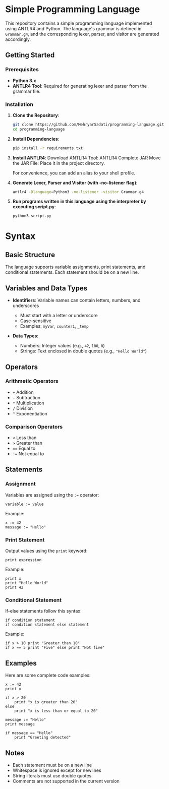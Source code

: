 # Simple Programming Language

This repository contains a simple programming language implemented using ANTLR4 and Python. The language's grammar is defined in `Grammar.g4`, and the corresponding lexer, parser, and visitor are generated accordingly.

## Getting Started

### Prerequisites

- **Python 3.x**
- **ANTLR4 Tool**: Required for generating lexer and parser from the grammar file.

### Installation

1. **Clone the Repository**:

   ```bash
   git clone https://github.com/MehryarSadati/programming-language.git
   cd programming-language
   ```
2. **Install Dependencies**:
   ```bash
   pip install -r requirements.txt
   ```

3. **Install ANTLR4**:
    Download ANTLR4 Tool: ANTLR4 Complete JAR
    Move the JAR File: Place it in the project directory.

    For convenience, you can add an alias to your shell profile.

4. **Generate Lexer, Parser and Visitor (with -no-listener flag)**:
   ```bash
   antlr4 -Dlanguage=Python3 -no-listener -visitor Grammar.g4
   ```

5. **Run programs written in this language using the interpreter by executing script.py**:
   ```bash
   python3 script.py
   ```
   

# Syntax

## Basic Structure
The language supports variable assignments, print statements, and conditional statements. Each statement should be on a new line.

## Variables and Data Types
- **Identifiers**: Variable names can contain letters, numbers, and underscores
  - Must start with a letter or underscore
  - Case-sensitive
  - Examples: `myVar`, `counter1`, `_temp`

- **Data Types**:
  - Numbers: Integer values (e.g., `42`, `100`, `0`)
  - Strings: Text enclosed in double quotes (e.g., `"Hello World"`)

## Operators
### Arithmetic Operators
- `+` Addition
- `-` Subtraction
- `*` Multiplication
- `/` Division
- `^` Exponentiation

### Comparison Operators
- `<` Less than
- `>` Greater than
- `==` Equal to
- `!=` Not equal to

## Statements

### Assignment
Variables are assigned using the `:=` operator:
```
variable := value
```
Example:
```
x := 42
message := "Hello"
```

### Print Statement
Output values using the `print` keyword:
```
print expression
```
Example:
```
print x
print "Hello World"
print 42
```

### Conditional Statement
If-else statements follow this syntax:
```
if condition statement
if condition statement else statement
```
Example:
```
if x > 10 print "Greater than 10"
if x == 5 print "Five" else print "Not five"
```

## Examples

Here are some complete code examples:

```
x := 42
print x

if x > 20
    print "x is greater than 20"
else
    print "x is less than or equal to 20"

message := "Hello"
print message

if message == "Hello"
    print "Greeting detected"
```

## Notes
- Each statement must be on a new line
- Whitespace is ignored except for newlines
- String literals must use double quotes
- Comments are not supported in the current version